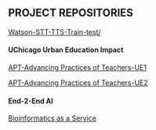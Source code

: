 ## PROJECT REPOSITORIES

[Watson-STT-TTS-Train-test/](https://fjgreco.github.io/Watson-STT-TTS-Train-test/)

#### UChicago Urban Education Impact

[APT-Advancing Practices of Teachers-UE1](https://fjgreco.github.io/UC-UE1/)  

[APT-Advancing Practices of Teachers-UE2](https://fjgreco.github.io/UC-UE2/) 

#### End-2-End AI

[Bioinformatics as a Service](https://fjgreco.github.io/himss2020/)  
